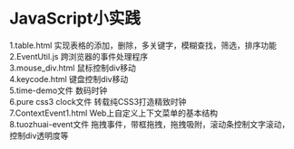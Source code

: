 # JavaScript小实践
1.table.html 实现表格的添加，删除，多关键字，模糊查找，筛选，排序功能<br>
2.EventUtil.js 跨浏览器的事件处理程序<br>
3.mouse_div.html 鼠标控制div移动<br>
4.keycode.html 键盘控制div移动<br>
5.time-demo文件 数码时钟<br>
6.pure css3 clock文件 转载纯CSS3打造精致时钟<br>
7.ContextEvent1.html Web上自定义上下文菜单的基本结构 <br>
8.tuozhuai-event文件 拖拽事件，带框拖拽，拖拽吸附，滚动条控制文字滚动，控制div透明度等

